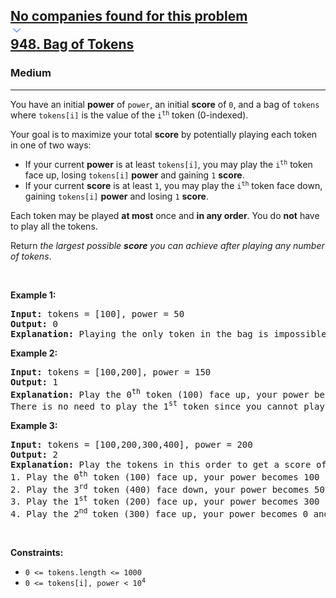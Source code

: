 <h2><a href="https://leetcode.com/problems/bag-of-tokens/"><div id="big-omega-company-tags"><div id="big-omega-topbar"><div class="companyTagsContainer" style="overflow-x: scroll; flex-wrap: nowrap;"><div class="companyTagsContainer--tag">No companies found for this problem</div></div><div class="companyTagsContainer--chevron"><div><svg version="1.1" id="icon" xmlns="http://www.w3.org/2000/svg" xmlns:xlink="http://www.w3.org/1999/xlink" x="0px" y="0px" viewBox="0 0 32 32" fill="#4087F1" xml:space="preserve" style="width: 20px;"><polygon points="16,22 6,12 7.4,10.6 16,19.2 24.6,10.6 26,12 "></polygon><rect id="_x3C_Transparent_Rectangle_x3E_" class="st0" fill="none" width="32" height="32"></rect></svg></div></div></div></div>948. Bag of Tokens</a></h2><h3>Medium</h3><hr><div><p>You have an initial <strong>power</strong> of <code>power</code>, an initial <strong>score</strong> of <code>0</code>, and a bag of <code>tokens</code> where <code>tokens[i]</code> is the value of the <code>i<sup>th</sup></code> token (0-indexed).</p>

<p>Your goal is to maximize your total <strong>score</strong> by potentially playing each token in one of two ways:</p>

<ul>
	<li>If your current <strong>power</strong> is at least <code>tokens[i]</code>, you may play the <code>i<sup>th</sup></code> token face up, losing <code>tokens[i]</code> <strong>power</strong> and gaining <code>1</code> <strong>score</strong>.</li>
	<li>If your current <strong>score</strong> is at least <code>1</code>, you may play the <code>i<sup>th</sup></code> token face down, gaining <code>tokens[i]</code> <strong>power</strong> and losing <code>1</code> <strong>score</strong>.</li>
</ul>

<p>Each token may be played <strong>at most</strong> once and <strong>in any order</strong>. You do <strong>not</strong> have to play all the tokens.</p>

<p>Return <em>the largest possible <strong>score</strong> you can achieve after playing any number of tokens</em>.</p>

<p>&nbsp;</p>
<p><strong class="example">Example 1:</strong></p>

<pre><strong>Input:</strong> tokens = [100], power = 50
<strong>Output:</strong> 0
<strong>Explanation</strong><strong>:</strong> Playing the only token in the bag is impossible because you either have too little power or too little score.
</pre>

<p><strong class="example">Example 2:</strong></p>

<pre><strong>Input:</strong> tokens = [100,200], power = 150
<strong>Output:</strong> 1
<strong>Explanation:</strong> Play the 0<sup>th</sup> token (100) face up, your power becomes 50 and score becomes 1.
There is no need to play the 1<sup>st</sup> token since you cannot play it face up to add to your score.
</pre>

<p><strong class="example">Example 3:</strong></p>

<pre><strong>Input:</strong> tokens = [100,200,300,400], power = 200
<strong>Output:</strong> 2
<strong>Explanation:</strong> Play the tokens in this order to get a score of 2:
1. Play the 0<sup>th</sup> token (100) face up, your power becomes 100 and score becomes 1.
2. Play the 3<sup>rd</sup> token (400) face down, your power becomes 500 and score becomes 0.
3. Play the 1<sup>st</sup> token (200) face up, your power becomes 300 and score becomes 1.
4. Play the 2<sup>nd </sup>token (300) face up, your power becomes 0 and score becomes 2.
</pre>

<p>&nbsp;</p>
<p><strong>Constraints:</strong></p>

<ul>
	<li><code>0 &lt;= tokens.length &lt;= 1000</code></li>
	<li><code>0 &lt;= tokens[i],&nbsp;power &lt; 10<sup>4</sup></code></li>
</ul>
</div>